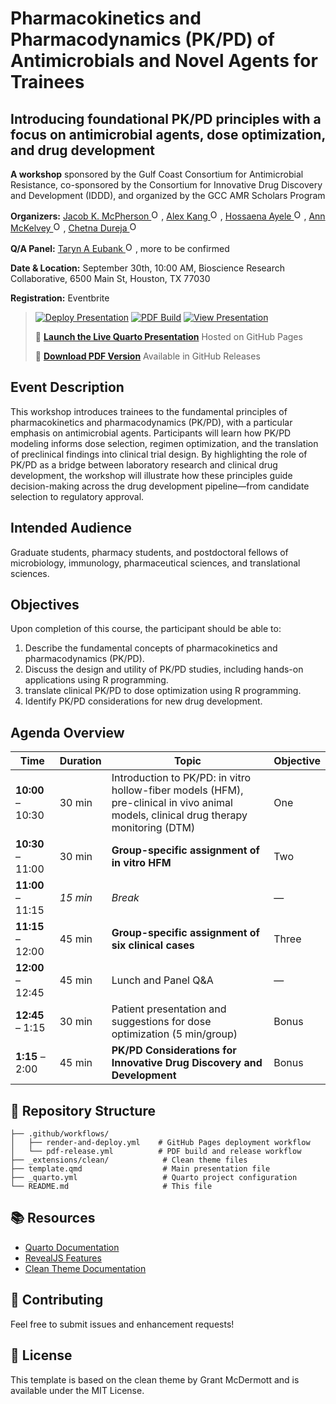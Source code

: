 # Pharmacokinetics and Pharmacodynamics (PK/PD) of Antimicrobials and Novel Agents for Trainees

## Introducing foundational PK/PD principles with a focus on antimicrobial agents, dose optimization, and drug development

**A workshop** sponsored by the Gulf Coast Consortium for Antimicrobial
Resistance, co-sponsored by the Consortium for Innovative Drug Discovery
and Development (IDDD), and organized by the GCC AMR Scholars Program

**Organizers:**
<a href="https://orcid.org/0000-0001-5486-4945" target="_blank"> Jacob K. McPherson
<img src="https://orcid.org/sites/default/files/images/orcid_16x16.png" alt="ORCID iD" width="16" height="16"/></a>,
<a href="https://orcid.org/0000-0001-5314-0961" target="_blank"> Alex Kang
<img src="https://orcid.org/sites/default/files/images/orcid_16x16.png" alt="ORCID iD" width="16" height="16"/></a>,
<a href="https://orcid.org/0009-0009-0596-4996" target="_blank"> Hossaena Ayele
<img src="https://orcid.org/sites/default/files/images/orcid_16x16.png" alt="ORCID iD" width="16" height="16"/></a>,
<a href="https://orcid.org/0000-0003-4767-8866" target="_blank"> Ann McKelvey
<img src="https://orcid.org/sites/default/files/images/orcid_16x16.png" alt="ORCID iD" width="16" height="16"/></a>,
<a href="https://orcid.org/0009-0001-8884-1298" target="_blank"> Chetna Dureja
<img src="https://orcid.org/sites/default/files/images/orcid_16x16.png" alt="ORCID iD" width="16" height="16"/></a>

**Q/A Panel:**
<a href="https://orcid.org/0000-0002-6645-406X" target="_blank"> Taryn A
Eubank
<img src="https://orcid.org/sites/default/files/images/orcid_16x16.png" alt="ORCID iD" width="16" height="16"/></a>,
more to be confirmed

**Date & Location:** September 30th, 10:00 AM, Bioscience Research
Collaborative, 6500 Main St, Houston, TX 77030

**Registration:** Eventbrite

> [![Deploy
> Presentation](https://github.com/JacobKMcPherson/workshop_pkpd_antimicrobials/actions/workflows/render-and-deploy.yml/badge.svg)](https://github.com/JacobKMcPherson/workshop_pkpd_antimicrobials/actions/workflows/render-and-deploy.yml)
> [![PDF
> Build](https://github.com/JacobKMcPherson/workshop_pkpd_antimicrobials/actions/workflows/pdf-release.yml/badge.svg)](https://github.com/JacobKMcPherson/workshop_pkpd_antimicrobials/actions/workflows/pdf-release.yml)
> [![View
> Presentation](https://img.shields.io/badge/Quarto-Presentation-blue?logo=quarto)](https://jacobkmcpherson.github.io/workshop_pkpd_antimicrobials/)
>
> 🚀 [**Launch the Live Quarto
> Presentation**](https://jacobkmcpherson.github.io/workshop_pkpd_antimicrobials/)
> Hosted on GitHub Pages
>
> 📄 [**Download PDF
> Version**](https://github.com/JacobKMcPherson/workshop_pkpd_antimicrobials/releases/latest)
> Available in GitHub Releases

## Event Description

This workshop introduces trainees to the fundamental principles of
pharmacokinetics and pharmacodynamics (PK/PD), with a particular
emphasis on antimicrobial agents. Participants will learn how PK/PD
modeling informs dose selection, regimen optimization, and the
translation of preclinical findings into clinical trial design. By
highlighting the role of PK/PD as a bridge between laboratory research
and clinical drug development, the workshop will illustrate how these
principles guide decision-making across the drug development
pipeline—from candidate selection to regulatory approval.

## Intended Audience

Graduate students, pharmacy students, and postdoctoral fellows of
microbiology, immunology, pharmaceutical sciences, and translational
sciences.

## Objectives

Upon completion of this course, the participant should be able to:

1.  Describe the fundamental concepts of pharmacokinetics and
    pharmacodynamics (PK/PD).
2.  Discuss the design and utility of PK/PD studies, including hands-on
    applications using R programming.
3.  translate clinical PK/PD to dose optimization using R programming.
4.  Identify PK/PD considerations for new drug development.

## Agenda Overview

| Time | Duration | Topic | Objective |
|------------|------------|-------------------------------------|------------|
| **10:00** – 10:30 | 30 min | Introduction to PK/PD: in vitro hollow-fiber models (HFM), pre-clinical in vivo animal models, clinical drug therapy monitoring (DTM) | One |
| **10:30** – 11:00 | 30 min | **Group-specific assignment of in vitro HFM** | Two |
| **11:00** – 11:15 | *15 min* | *Break* | — |
| **11:15** – 12:00 | 45 min | **Group-specific assignment of six clinical cases** | Three |
| **12:00** – 12:45 | 45 min | Lunch and Panel Q&A | — |
| **12:45** – 1:15 | 30 min | Patient presentation and suggestions for dose optimization (5 min/group) | Bonus |
| **1:15** – 2:00 | 45 min | **PK/PD Considerations for Innovative Drug Discovery and Development** | Bonus |

## 📁 Repository Structure

```         
├── .github/workflows/
│   ├── render-and-deploy.yml    # GitHub Pages deployment workflow
│   └── pdf-release.yml          # PDF build and release workflow
├── _extensions/clean/            # Clean theme files
├── template.qmd                  # Main presentation file
├── _quarto.yml                   # Quarto project configuration
└── README.md                     # This file
```

## 📚 Resources

-   [Quarto Documentation](https://quarto.org/docs/)
-   [RevealJS Features](https://quarto.org/docs/presentations/revealjs/)
-   [Clean Theme
    Documentation](https://github.com/grantmcdermott/quarto-revealjs-clean)

## 🤝 Contributing

Feel free to submit issues and enhancement requests!

## 📄 License

This template is based on the clean theme by Grant McDermott and is
available under the MIT License.
